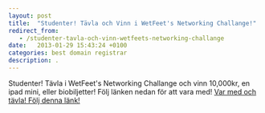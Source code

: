 ```yaml
---
layout: post
title:  "Studenter! Tävla och Vinn i WetFeet's Networking Challange!"
redirect_from:
   - /studenter-tavla-och-vinn-wetfeets-networking-challange
date:   2013-01-29 15:43:24 +0100
categories: best domain registrar
description: .
---
```


Studenter! Tävla i WetFeet's Networking Challange och vinn 10,000kr, en ipad mini, eller biobiljetter! Följ länken nedan för att vara med! [Var med och tävla! Följ denna länk!]( http://unisurv.co/sess2013ambass?reid=16411 "Börja här!")